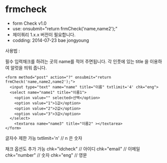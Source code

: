 frmcheck
========

 * form Check v1.0
 * use: onsubmit="return frmCheck('name,name2');"
 * 제이쿼리 1.x.x 버전이 필요합니다.
 * codding: 2014-07-23 bae jongyoung


사용법 :

필수 입력채크를 하려는 곳의 name를 적어 주면됩니다.
각 인풋에 있는 title 을 이용하여 알럿을 띄워 줍니다.
    
    <form method="post" action="?" onsubmit="return frmCheck('name,name2,name2');">
      <input type="text" name="name" title="이름" txtlimit='4' chk="eng">
      <select name="name1" title="이름1">
      	<option value="" selected>선택</option>
      	<option value="1">1값</option>
      	<option value="2">2값</option>
      	<option value="3">3값</option>
      </select>
    	<textarea name="name3" title="이름2" ></textarea>
    </form>


글자수 제한 가능
  txtlimit='n'  // n 은 숫자


채크 옵션도 추가 가능
    chk="idcheck"  // 아이디
    chk="email"    // 이메일
    chk="number"   // 숫자
    chk="eng"      // 영문
